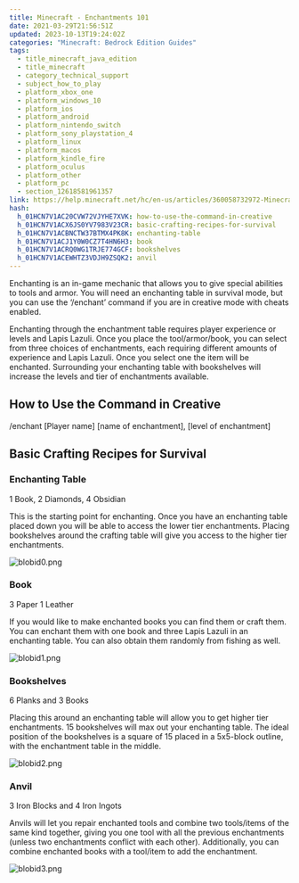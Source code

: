```yaml
---
title: Minecraft - Enchantments 101
date: 2021-03-29T21:56:51Z
updated: 2023-10-13T19:24:02Z
categories: "Minecraft: Bedrock Edition Guides"
tags:
  - title_minecraft_java_edition
  - title_minecraft
  - category_technical_support
  - subject_how_to_play
  - platform_xbox_one
  - platform_windows_10
  - platform_ios
  - platform_android
  - platform_nintendo_switch
  - platform_sony_playstation_4
  - platform_linux
  - platform_macos
  - platform_kindle_fire
  - platform_oculus
  - platform_other
  - platform_pc
  - section_12618581961357
link: https://help.minecraft.net/hc/en-us/articles/360058732972-Minecraft-Enchantments-101
hash:
  h_01HCN7V1AC20CVW72VJYHE7XVK: how-to-use-the-command-in-creative
  h_01HCN7V1ACX6JS0YV7983V23CR: basic-crafting-recipes-for-survival
  h_01HCN7V1ACBNCTW37BTMX4PK8K: enchanting-table
  h_01HCN7V1ACJ1Y0W0CZ7T4HN6H3: book
  h_01HCN7V1ACRQ0WG1TRJE774GCF: bookshelves
  h_01HCN7V1ACEWHTZ3VDJH9ZSQK2: anvil
---
```


Enchanting is an in-game mechanic that allows you to give special abilities to tools and armor. You will need an enchanting table in survival mode, but you can use the ‘/enchant’ command if you are in creative mode with cheats enabled. 

Enchanting through the enchantment table requires player experience or levels and Lapis Lazuli. Once you place the tool/armor/book, you can select from three choices of enchantments, each requiring different amounts of experience and Lapis Lazuli. Once you select one the item will be enchanted. Surrounding your enchanting table with bookshelves will increase the levels and tier of enchantments available.  

## How to Use the Command in Creative 

/enchant \[Player name\] \[name of enchantment\], \[level of enchantment\]  

## Basic Crafting Recipes for Survival 

### Enchanting Table 

1 Book, 2 Diamonds, 4 Obsidian 

This is the starting point for enchanting. Once you have an enchanting table placed down you will be able to access the lower tier enchantments. Placing bookshelves around the crafting table will give you access to the higher tier enchantments. 

![blobid0.png](https://minecrafthelp.zendesk.com/hc/article_attachments/360090995352)

### Book 

3 Paper 1 Leather  

If you would like to make enchanted books you can find them or craft them. You can enchant them with one book and three Lapis Lazuli in an enchanting table. You can also obtain them randomly from fishing as well. 

![blobid1.png](https://minecrafthelp.zendesk.com/hc/article_attachments/360090995372)

### Bookshelves 

6 Planks and 3 Books 

Placing this around an enchanting table will allow you to get higher tier enchantments. 15 bookshelves will max out your enchanting table. The ideal position of the bookshelves is a square of 15 placed in a 5x5-block outline, with the enchantment table in the middle. 

![blobid2.png](https://minecrafthelp.zendesk.com/hc/article_attachments/360090967211)

### Anvil 

3 Iron Blocks and 4 Iron Ingots 

Anvils will let you repair enchanted tools and combine two tools/items of the same kind together, giving you one tool with all the previous enchantments (unless two enchantments conflict with each other). Additionally, you can combine enchanted books with a tool/item to add the enchantment. 

![blobid3.png](https://minecrafthelp.zendesk.com/hc/article_attachments/360090995452)
